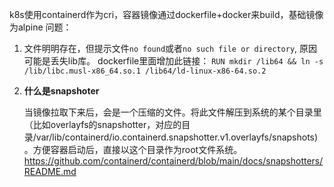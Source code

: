 k8s使用containerd作为cri，容器镜像通过dockerfile+docker来build，基础镜像为alpine
问题：

1. 文件明明存在，但提示文件`no found`或者`no such file or directory`, 原因可能是丢失lib库。
   dockerfile里面增加此链接： `RUN mkdir /lib64 && ln -s /lib/libc.musl-x86_64.so.1 /lib64/ld-linux-x86-64.so.2`
   
2. **什么是snapshoter**

   当镜像拉取下来后，会是一个压缩的文件。将此文件解压到系统的某个目录里（比如overlayfs的snapshotter，对应的目录/var/lib/containerd/io.containerd.snapshotter.v1.overlayfs/snapshots)。方便容器启动后，直接以这个目录作为root文件系统。
   https://github.com/containerd/containerd/blob/main/docs/snapshotters/README.md


